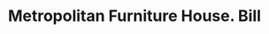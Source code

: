 ---
doi: 10.7916/D8DZ1MHZ
date_other: '1890'
date_other_textual: 1890-1899
form: printed ephemera
genre:
- Invoices
name:
- Metropolitan Furniture House
object_in_context_url: https://biggert.cul.columbia.edu/items/view/ave_biggert_01650
subject_hierarchical_geographic:
- Hudson, New York, United States
subject_name:
- Metropolitan Furniture House
title: Metropolitan Furniture House. Bill
sort_title: Metropolitan Furniture House. Bill
call_number: ave_biggert_01650
coordinates:
- 42.25,-73.78972222222222
pid: ave_biggert_01650
identifiers: ave_biggert_01650
thumbnail: https://derivativo-1.library.columbia.edu/iiif/2/ldpd:490777/full/!256,256/0/native.jpg
permalink: "/items/ave_biggert_01650/"
layout: iiif-image-page
---